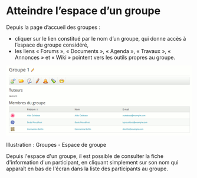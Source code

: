 # Atteindre l’espace d’un groupe

Depuis la page d’accueil des groupes :

* cliquer sur le lien constitué par le nom d’un groupe, qui donne accès à l’espace du groupe considéré,
* les liens « Forums », « Documents », « Agenda », « Travaux », « Annonces » et « Wiki » pointent vers les outils propres au groupe.

![](../../.gitbook/assets/image243%20%281%29.png)

Illustration : Groupes - Espace de groupe

Depuis l'espace d'un groupe, il est possible de consulter la fiche d'information d'un participant, en cliquant simplement sur son nom qui apparaît en bas de l'écran dans la liste des participants au groupe.

